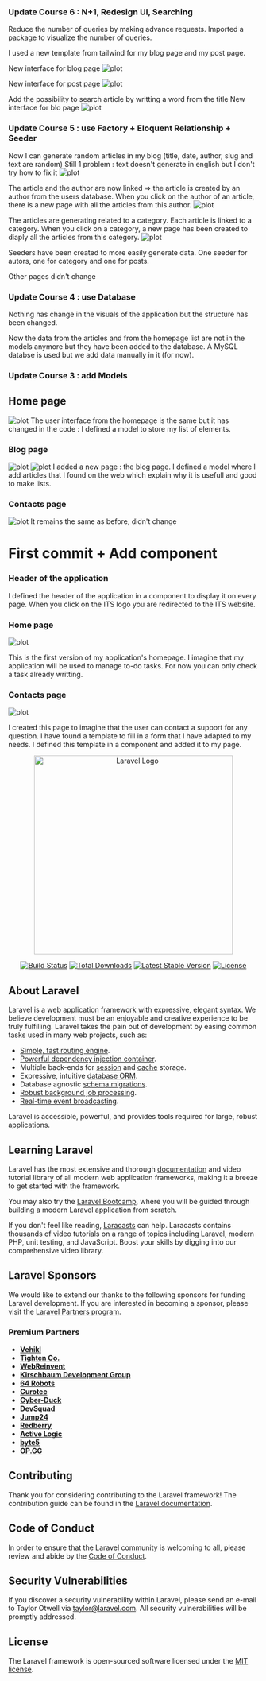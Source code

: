 ### Update Course 6 : N+1, Redesign UI, Searching ###
Reduce the number of queries by making advance requests. Imported a package to visualize the number of queries.

I used a new template from tailwind for my blog page and my post page.

New interface for blog page
![plot](./screenshots_application/blog_course6.png)

New interface for post page
![plot](./screenshots_application/single_post_course6.png)

Add the possibility to search article by writting a word from the title
New interface for blo page
![plot](./screenshots_application/blog_course_6_bis.png)

### Update Course 5 : use Factory + Eloquent Relationship + Seeder ###
Now I can generate random articles in my blog (title, date, author, slug and text are random)
Still 1 problem : text doesn't generate in english but I don't try how to fix it
![plot](./screenshots_application/blog_course5.png)

The article and the author are now linked => the article is created by an author from the users database.
When you click on the author of an article, there is a new page with all the articles from this author.
![plot](./screenshots_application/articles_author.png)

The articles are generating related to a category. Each article is linked to a category.
When you click on a category, a new page has been created to diaply all the articles from this category.
![plot](./screenshots_application/articles_category.png)

Seeders have been created to more easily generate data. One seeder for autors, one for category and one for posts. 

Other pages didn't change

### Update Course 4 : use Database ###
Nothing has change in the visuals of the application but the structure has been changed.

Now the data from the articles and from the homepage list are not in the models anymore but they have been added to the database.
A MySQL databse is used but we add data manually in it (for now).

### Update Course 3 : add Models ###
## Home page 
![plot](./screenshots_application/homepage2.png)
The user interface from the homepage is the same but it has changed in the code : I defined a model to store my list of elements.

### Blog page ###
![plot](./screenshots_application/blog.png)
![plot](./screenshots_application/blog_singlePost.png)
I added a new page : the blog page.
I defined a model where I add articles that I found on the web which explain why it is usefull and good to make lists.

### Contacts page ###
![plot](./screenshots_application/contacts.png)
It remains the same as before, didn't change

# First commit + Add component #
### Header of the application ###
I defined the header of the application in a component to display it on every page.
When you click on the ITS logo you are redirected to the ITS website.

### Home page ###
![plot](./screenshots_application/homepage.png)

This is the first version of my application's homepage. 
I imagine that my application will be used to manage to-do tasks.
For now you can only check a task already writting.

### Contacts page ###
![plot](./screenshots_application/contacts.png)

I created this page to imagine that the user can contact a support for any question.
I have found a template to fill in a form that I have adapted to my needs.
I defined this template in a component and added it to my page.




<p align="center"><a href="https://laravel.com" target="_blank"><img src="https://raw.githubusercontent.com/laravel/art/master/logo-lockup/5%20SVG/2%20CMYK/1%20Full%20Color/laravel-logolockup-cmyk-red.svg" width="400" alt="Laravel Logo"></a></p>

<p align="center">
<a href="https://github.com/laravel/framework/actions"><img src="https://github.com/laravel/framework/workflows/tests/badge.svg" alt="Build Status"></a>
<a href="https://packagist.org/packages/laravel/framework"><img src="https://img.shields.io/packagist/dt/laravel/framework" alt="Total Downloads"></a>
<a href="https://packagist.org/packages/laravel/framework"><img src="https://img.shields.io/packagist/v/laravel/framework" alt="Latest Stable Version"></a>
<a href="https://packagist.org/packages/laravel/framework"><img src="https://img.shields.io/packagist/l/laravel/framework" alt="License"></a>
</p>

## About Laravel

Laravel is a web application framework with expressive, elegant syntax. We believe development must be an enjoyable and creative experience to be truly fulfilling. Laravel takes the pain out of development by easing common tasks used in many web projects, such as:

- [Simple, fast routing engine](https://laravel.com/docs/routing).
- [Powerful dependency injection container](https://laravel.com/docs/container).
- Multiple back-ends for [session](https://laravel.com/docs/session) and [cache](https://laravel.com/docs/cache) storage.
- Expressive, intuitive [database ORM](https://laravel.com/docs/eloquent).
- Database agnostic [schema migrations](https://laravel.com/docs/migrations).
- [Robust background job processing](https://laravel.com/docs/queues).
- [Real-time event broadcasting](https://laravel.com/docs/broadcasting).

Laravel is accessible, powerful, and provides tools required for large, robust applications.

## Learning Laravel

Laravel has the most extensive and thorough [documentation](https://laravel.com/docs) and video tutorial library of all modern web application frameworks, making it a breeze to get started with the framework.

You may also try the [Laravel Bootcamp](https://bootcamp.laravel.com), where you will be guided through building a modern Laravel application from scratch.

If you don't feel like reading, [Laracasts](https://laracasts.com) can help. Laracasts contains thousands of video tutorials on a range of topics including Laravel, modern PHP, unit testing, and JavaScript. Boost your skills by digging into our comprehensive video library.

## Laravel Sponsors

We would like to extend our thanks to the following sponsors for funding Laravel development. If you are interested in becoming a sponsor, please visit the [Laravel Partners program](https://partners.laravel.com).

### Premium Partners

- **[Vehikl](https://vehikl.com/)**
- **[Tighten Co.](https://tighten.co)**
- **[WebReinvent](https://webreinvent.com/)**
- **[Kirschbaum Development Group](https://kirschbaumdevelopment.com)**
- **[64 Robots](https://64robots.com)**
- **[Curotec](https://www.curotec.com/services/technologies/laravel/)**
- **[Cyber-Duck](https://cyber-duck.co.uk)**
- **[DevSquad](https://devsquad.com/hire-laravel-developers)**
- **[Jump24](https://jump24.co.uk)**
- **[Redberry](https://redberry.international/laravel/)**
- **[Active Logic](https://activelogic.com)**
- **[byte5](https://byte5.de)**
- **[OP.GG](https://op.gg)**

## Contributing

Thank you for considering contributing to the Laravel framework! The contribution guide can be found in the [Laravel documentation](https://laravel.com/docs/contributions).

## Code of Conduct

In order to ensure that the Laravel community is welcoming to all, please review and abide by the [Code of Conduct](https://laravel.com/docs/contributions#code-of-conduct).

## Security Vulnerabilities

If you discover a security vulnerability within Laravel, please send an e-mail to Taylor Otwell via [taylor@laravel.com](mailto:taylor@laravel.com). All security vulnerabilities will be promptly addressed.

## License

The Laravel framework is open-sourced software licensed under the [MIT license](https://opensource.org/licenses/MIT).

